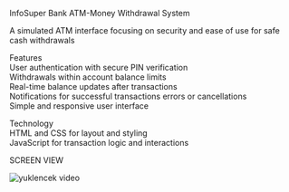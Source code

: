 InfoSuper Bank ATM-Money Withdrawal System  

A simulated ATM interface focusing on security and ease of use for safe cash withdrawals  

Features  
User authentication with secure PIN verification  
Withdrawals within account balance limits  
Real-time balance updates after transactions  
Notifications for successful transactions errors or cancellations  
Simple and responsive user interface  

Technology  
HTML and CSS for layout and styling  
JavaScript for transaction logic and interactions  

SCREEN VIEW

![yuklencek video](https://github.com/user-attachments/assets/31e34a2f-a750-4818-ac02-7d4b9f324422)
